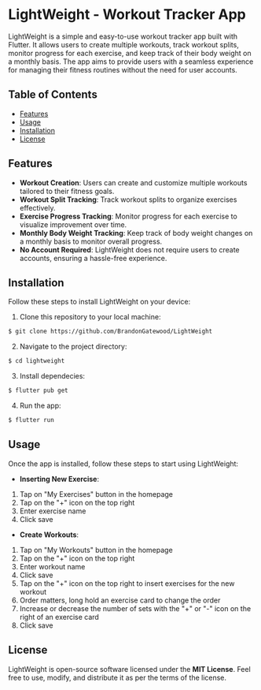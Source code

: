 # LightWeight - Workout Tracker App

LightWeight is a simple and easy-to-use workout tracker app built with Flutter. It allows users to create multiple workouts, track workout splits, monitor progress for each exercise, and keep track of their body weight on a monthly basis. The app aims to provide users with a seamless experience for managing their fitness routines without the need for user accounts.

## Table of Contents
- [Features](#Features)
- [Usage](#usage)
- [Installation](#installation)
- [License](#license)

## Features
- **Workout Creation**: Users can create and customize multiple workouts tailored to their fitness goals.
- **Workout Split Tracking**: Track workout splits to organize exercises effectively.
- **Exercise Progress Tracking**: Monitor progress for each exercise to visualize improvement over time.
- **Monthly Body Weight Tracking**: Keep track of body weight changes on a monthly basis to monitor overall progress.
- **No Account Required**: LightWeight does not require users to create accounts, ensuring a hassle-free experience.

## Installation

Follow these steps to install LightWeight on your device:

1. Clone this repository to your local machine:

```bash
$ git clone https://github.com/BrandonGatewood/LightWeight
```

2. Navigate to the project directory:

```bash
$ cd lightweight
```

3. Install dependecies:
```bash
$ flutter pub get
```

4. Run the app:
```bash
$ flutter run
```

## Usage
Once the app is installed, follow these steps to start using LightWeight:

- **Inserting New Exercise**: 
1. Tap on "My Exercises" button in the homepage
2. Tap on the "+" icon on the top right
3. Enter exercise name
4. Click save

- **Create Workouts**:
1. Tap on "My Workouts" button in the homepage
2. Tap on the "+" icon on the top right
3. Enter workout name
4. Click save
5. Tap on the "+" icon on the top right to insert exercises for the new workout
6. Order matters, long hold an exercise card to change the order
7. Increase or decrease the number of sets with the "+" or "-" icon on the right of an exercise card
8. Click save 

## License
LightWeight is open-source software licensed under the **MIT License**. Feel free to use, modify, and distribute it as per the terms of the license.